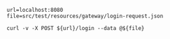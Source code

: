 
    url=localhost:8080
    file=src/test/resources/gateway/login-request.json
    
    curl -v -X POST ${url}/login --data @${file}